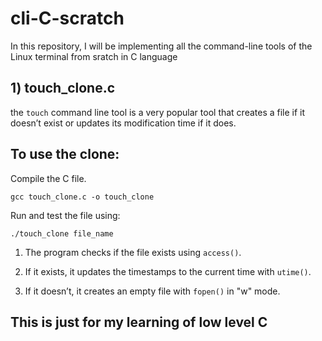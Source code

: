 # cli-C-scratch

In this repository, I will be implementing all the command-line tools of the Linux terminal from sratch in C language

## 1) touch_clone.c

the ```touch``` command line tool is a very popular tool that creates a file if it doesn’t exist or updates its modification time if it does.

## To use the clone:

Compile the C file.

```shell
gcc touch_clone.c -o touch_clone
```

Run and test the file using:

```shell
./touch_clone file_name
```

1) The program checks if the file exists using ```access()```.

2) If it exists, it updates the timestamps to the current time with ```utime()```.

3) If it doesn’t, it creates an empty file with ```fopen()``` in "w" mode.




## This is just for my learning of low level C
